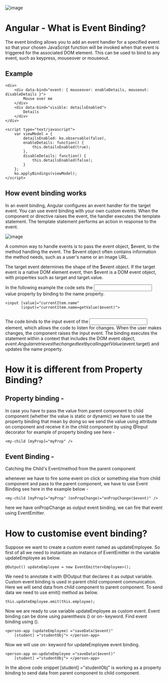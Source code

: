 ![image](https://user-images.githubusercontent.com/85386116/135746650-49c1fc61-250f-4360-86e3-58ef862127a9.png)


# Angular - What is Event Binding?

The event binding allows you to add an event handler for a specified event so that your chosen JavaScript function will be invoked when that event is triggered for the associated DOM element. This can be used to bind to any event, such as keypress, mouseover or mouseout.

## Example

```
<div>
    <div data-bind="event: { mouseover: enableDetails, mouseout: disableDetails }">
        Mouse over me
    </div>
    <div data-bind="visible: detailsEnabled">
        Details
    </div>
</div>
 
<script type="text/javascript">
    var viewModel = {
        detailsEnabled: ko.observable(false),
        enableDetails: function() {
            this.detailsEnabled(true);
        },
        disableDetails: function() {
            this.detailsEnabled(false);
        }
    };
    ko.applyBindings(viewModel);
</script>
```

## How event binding works

In an event binding, Angular configures an event handler for the target event. You can use event binding with your own custom events.
When the component or directive raises the event, the handler executes the template statement. The template statement performs an action in response to the event.

![image](https://user-images.githubusercontent.com/85386116/135746772-95552901-b7f3-4df3-8459-512238823a15.png)

A common way to handle events is to pass the event object, $event, to the method handling the event. The $event object often contains information the method needs, such as a user's name or an image URL.

The target event determines the shape of the $event object. If the target event is a native DOM element event, then $event is a DOM event object, with properties such as target and target.value.

In the following example the code sets the <input> value property by binding to the name property.

```
<input [value]="currentItem.name"
       (input)="currentItem.name=getValue($event)">
       
```

The code binds to the input event of the <input> element, which allows the code to listen for changes.
When the user makes changes, the component raises the input event.
The binding executes the statement within a context that includes the DOM event object, $event.
Angular retrieves the changed text by calling getValue($event.target) and updates the name property.

# How it is different from Property Binding?

## Property binding -

In case you have to pass the value from parent component to child component (whether the value is static or dynamic) we have to use the property binding that mean by doing so we send the value using attribute on component and receive it in the child component by using @Input decorator for example of property binding see here -
```
<my-child [myProp]="myProp" />
```

## Event Binding -
Catching the Child's Event/method from the parent component

whenever we have to fire some event on click or something else from child component and pass to the parent component, we have to use Event Binding see here in the example below -
```
<my-child [myProp]="myProp" (onPropChange)="onPropChange($event)" />
```

here we have onPropChange as output event binding, we can fire that event using EventEmitter.

# How to customise event binding?
Suppose we want to create a custom event named as updateEmployee. So first of all we need to instantiate an instance of EventEmitter in the variable updateEmployee as below.
```
@Output() updateEmployee = new EventEmitter<Employee>();  
```

We need to annotate it with @Output that declares it as output variable. Custom event binding is used in parent child component communication. Here we will send data from child component to parent component. To send data we need to use emit() method as below.
```
this.updateEmployee.emit(this.employee);  
```
Now we are ready to use variable updateEmployee as custom event. Event binding can be done using parenthesis () or on- keyword. Find event binding using ().
```
<person-app (updateEmployee) ="saveData($event)"
	[student] ="studentObj"> </person-app>  
 ```
 Now we will use on- keyword for updateEmployee event binding.
```
<person-app on-updateEmployee ="saveData($event)"
	[student] ="studentObj"> </person-app>  
 ```
 In the above code snippet [student] ="studentObj" is working as a property binding to send data from parent component to child component.
